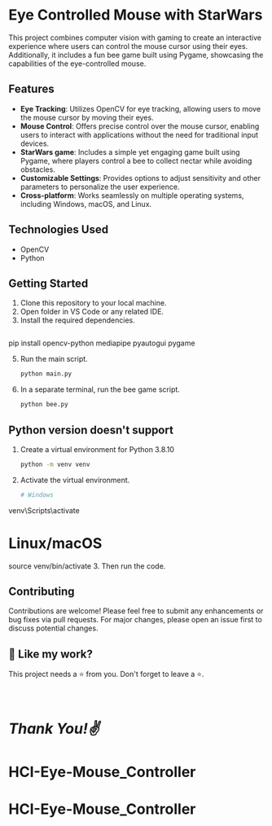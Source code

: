 # Eye Controlled Mouse with StarWars

This project combines computer vision with gaming to create an interactive experience where users can control the mouse cursor using their eyes. Additionally, it includes a fun bee game built using Pygame, showcasing the capabilities of the eye-controlled mouse.

## Features

- **Eye Tracking**: Utilizes OpenCV for eye tracking, allowing users to move the mouse cursor by moving their eyes.
- **Mouse Control**: Offers precise control over the mouse cursor, enabling users to interact with applications without the need for traditional input devices.
- **StarWars game**: Includes a simple yet engaging game built using Pygame, where players control a bee to collect nectar while avoiding obstacles.
- **Customizable Settings**: Provides options to adjust sensitivity and other parameters to personalize the user experience.
- **Cross-platform**: Works seamlessly on multiple operating systems, including Windows, macOS, and Linux.

## Technologies Used

- OpenCV
- Python

## Getting Started

1. Clone this repository to your local machine.
2. Open folder in VS Code or any related IDE.
3. Install the required dependencies.
	 ```bash
pip install opencv-python mediapipe pyautogui pygame

5. Run the main script.
   ```bash
   python main.py

6. In a separate terminal, run the bee game script.
   ```bash
   python bee.py

## Python version doesn't support

1. Create a virtual environment for Python 3.8.10
   ```bash
   python -m venv venv
2. Activate the virtual environment.
   ```bash
   # Windows
  venv\Scripts\activate

   # Linux/macOS
   source venv/bin/activate
3. Then run the code.

## Contributing

Contributions are welcome! Please feel free to submit any enhancements or bug fixes via pull requests. For major changes, please open an issue first to discuss potential changes.

## 💖 Like my work?

This project needs a ⭐️ from you. Don't forget to leave a ⭐️.

# <br><i>Thank You!✌️</i>
# HCI-Eye-Mouse_Controller
# HCI-Eye-Mouse_Controller
